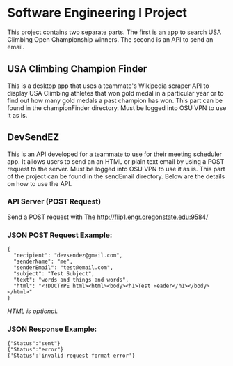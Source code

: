 # Software Engineering I Project

This project contains two separate parts. The first is an app to search USA
Climbing Open Championship winners. The second is an API to send an email.


## USA Climbing Champion Finder
This is a desktop app that uses a teammate's Wikipedia scraper API to display USA Climbing athletes
that won gold medal in a particular year or to find out how many gold medals
a past champion has won. This part can be found in the championFinder directory.
Must be logged into OSU VPN to use it as is.


## DevSendEZ
This is an API developed for a teammate to use for their meeting scheduler
app.  It allows users to send an an HTML or plain text email by using a POST 
request to the server. Must be logged into OSU VPN to use it as is. This part 
of the project can be found in the sendEmail directory. Below are the details
on how to use the API.


### API Server (POST Request)
Send a POST request with The http://flip1.engr.oregonstate.edu:9584/

### JSON POST Request Example:
```
{  
  "recipient": "devsendez@gmail.com",  
  "senderName": "me",  
  "senderEmail": "test@email.com",  
  "subject": "Test Subject",  
  "text": "words and things and words",  
  "html": "<!DOCTYPE html><html><body><h1>Test Header</h1></body></html>"  
}
```

*HTML is optional.*

### JSON Response Example:
```
{"Status":"sent"}  
{"Status":"error"}  
{'Status':'invalid request format error'}
```